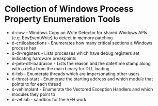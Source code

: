 Collection of Windows Process Property Enumeration Tools
======================


* d-cow - Windows Copy on Write Detector for shared Windows APIs (e.g. EtwEventWrite) to detect in memory patching
* d-crtiicalsections - Enumerates how many critical sections a Windows process has
* d-dr-registers - Lists processes which have debug registers set indicating hardware breakpoints
* d-peb-dll-loadrason - Lists the reason and the date/time stamp along with a delta from the main binary for DLL loading
* d-teb - Enumerate threads which are impersonating other users
* d-threat-start - Enumerate the starting address and which module that points to for each thread
* d-vehimplant - Enumerate the Vectored Exception Handlers and which modules they point to
* d-vehlab - sandbox for the VEH work
